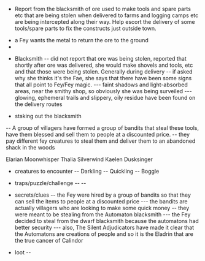 
- Report from the blacksmith of ore used to make tools and spare parts etc that are being stolen when delivered to farms and logging camps etc are being intercepted along their way. Help escort the delivery of some tools/spare parts to fix the constructs just outside town.
* a Fey wants the metal to return the ore to the ground
* 

- Blacksmith
-- did not report that ore was being stolen, reported that shortly after ore was delivered, she would make shovels and tools, etc and that those were being stolen. Generally during delivery
-- if asked why she thinks it's the Fae, she says that there have been some signs that all point to Fey/Fey magic.
--- faint shadows and light-absorbed areas, near the smithy shop, so obviously she was being surveiled
--- glowing, ephemeral trails and slippery, oily residue have been found on the delivery routes


- staking out the blacksmith 


-- A group of villagers have formed a group of bandits that steal these tools, have them blessed and sell them to people at a discounted price.
-- they pay different fey creatures to steal them and deliver them to an abandoned shack in the woods


Elarian Moonwhisper
Thalia Silverwind
Kaelen Dusksinger



- creatures to encounter
-- Darkling
-- Quickling
-- Boggle

- traps/puzzle/challenge
-- 
-- 


- secrets/clues
-- the Fey were hired by a group of bandits so that they can sell the items to people at a discounted price
--- the bandits are actually villagers who are looking to make some quick money
-- they were meant to be stealing from the Automaton blacksmith
--- the Fey decided to steal from the dwarf blacksmith because the automatons had better security
--- also, The Silent Adjudicators have made it clear that the Automatons are creations of people and so it is the Eladrin that are the true cancer of Calindor



- loot
-- 





